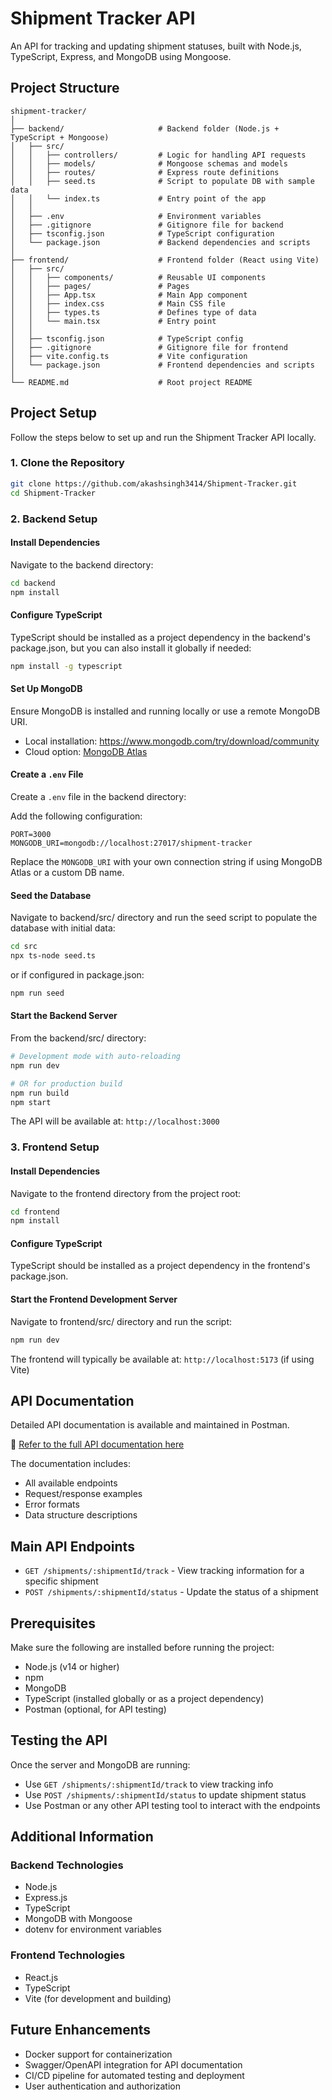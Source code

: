 # Shipment Tracker API

An API for tracking and updating shipment statuses, built with Node.js, TypeScript, Express, and MongoDB using Mongoose.

## Project Structure

```
shipment-tracker/
│
├── backend/                     # Backend folder (Node.js + TypeScript + Mongoose)
│   ├── src/
│   │   ├── controllers/         # Logic for handling API requests
│   │   ├── models/              # Mongoose schemas and models
│   │   ├── routes/              # Express route definitions
│   │   ├── seed.ts              # Script to populate DB with sample data
│   │   └── index.ts             # Entry point of the app
│   │
│   ├── .env                     # Environment variables
│   ├── .gitignore               # Gitignore file for backend
│   ├── tsconfig.json            # TypeScript configuration
│   └── package.json             # Backend dependencies and scripts
│
├── frontend/                    # Frontend folder (React using Vite)
│   ├── src/
│   │   ├── components/          # Reusable UI components
│   │   ├── pages/               # Pages
│   │   ├── App.tsx              # Main App component
│   │   ├── index.css            # Main CSS file
│   │   ├── types.ts             # Defines type of data
│   │   └── main.tsx             # Entry point
│   │
│   ├── tsconfig.json            # TypeScript config
│   ├── .gitignore               # Gitignore file for frontend
│   ├── vite.config.ts           # Vite configuration
│   └── package.json             # Frontend dependencies and scripts
│
└── README.md                    # Root project README
```

## Project Setup

Follow the steps below to set up and run the Shipment Tracker API locally.

### 1. Clone the Repository

```bash
git clone https://github.com/akashsingh3414/Shipment-Tracker.git
cd Shipment-Tracker
```

### 2. Backend Setup

#### Install Dependencies

Navigate to the backend directory:

```bash
cd backend
npm install
```

#### Configure TypeScript

TypeScript should be installed as a project dependency in the backend's package.json, but you can also install it globally if needed:

```bash
npm install -g typescript
```

#### Set Up MongoDB

Ensure MongoDB is installed and running locally or use a remote MongoDB URI.

* Local installation: https://www.mongodb.com/try/download/community
* Cloud option: [MongoDB Atlas](https://www.mongodb.com/cloud/atlas)

#### Create a `.env` File

Create a `.env` file in the backend directory:

Add the following configuration:

```env
PORT=3000
MONGODB_URI=mongodb://localhost:27017/shipment-tracker
```

Replace the `MONGODB_URI` with your own connection string if using MongoDB Atlas or a custom DB name.

#### Seed the Database
Navigate to backend/src/ directory and run the seed script to populate the database with initial data:

```bash
cd src
npx ts-node seed.ts
```

or if configured in package.json:

```bash
npm run seed
```

#### Start the Backend Server

From the backend/src/ directory:

```bash
# Development mode with auto-reloading
npm run dev

# OR for production build
npm run build
npm start
```

The API will be available at: `http://localhost:3000`

### 3. Frontend Setup

#### Install Dependencies

Navigate to the frontend directory from the project root:

```bash
cd frontend
npm install
```

#### Configure TypeScript

TypeScript should be installed as a project dependency in the frontend's package.json.

#### Start the Frontend Development Server
Navigate to frontend/src/ directory and run the script:

```bash
npm run dev
```

The frontend will typically be available at: `http://localhost:5173` (if using Vite)

## API Documentation

Detailed API documentation is available and maintained in Postman.

📎 [Refer to the full API documentation here](https://documenter.getpostman.com/view/37272934/2sB2cd5yna)

The documentation includes:

* All available endpoints
* Request/response examples
* Error formats
* Data structure descriptions

## Main API Endpoints

* `GET /shipments/:shipmentId/track` - View tracking information for a specific shipment
* `POST /shipments/:shipmentId/status` - Update the status of a shipment

## Prerequisites

Make sure the following are installed before running the project:

* Node.js (v14 or higher)
* npm
* MongoDB
* TypeScript (installed globally or as a project dependency)
* Postman (optional, for API testing)

## Testing the API

Once the server and MongoDB are running:

* Use `GET /shipments/:shipmentId/track` to view tracking info
* Use `POST /shipments/:shipmentId/status` to update shipment status
* Use Postman or any other API testing tool to interact with the endpoints

## Additional Information

### Backend Technologies
- Node.js
- Express.js
- TypeScript
- MongoDB with Mongoose
- dotenv for environment variables

### Frontend Technologies
- React.js
- TypeScript
- Vite (for development and building)

## Future Enhancements

- Docker support for containerization
- Swagger/OpenAPI integration for API documentation
- CI/CD pipeline for automated testing and deployment
- User authentication and authorization
